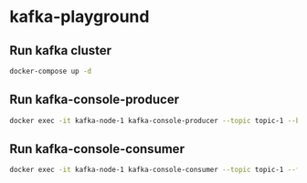 # kafka-playground

## Run kafka cluster

```bash
docker-compose up -d
```

## Run kafka-console-producer

```bash
docker exec -it kafka-node-1 kafka-console-producer --topic topic-1 --bootstrap-server localhost:9092
```

## Run kafka-console-consumer

```bash
docker exec -it kafka-node-1 kafka-console-consumer --topic topic-1 --from-beginning --bootstrap-server localhost:9092
```
